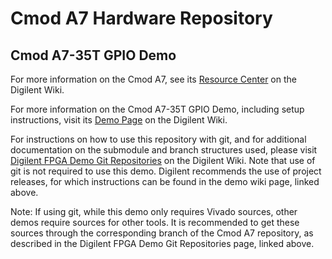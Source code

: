 # Cmod A7 Hardware Repository

## Cmod A7-35T GPIO Demo

For more information on the Cmod A7, see its [Resource Center](https://reference.digilentinc.com/reference/programmable-logic/cmod-a7/start) on the Digilent Wiki.

For more information on the Cmod A7-35T GPIO Demo, including setup instructions, visit its [Demo Page](https://reference.digilentinc.com/reference/programmable-logic/cmod-a7/demos/gpio) on the Digilent Wiki.

For instructions on how to use this repository with git, and for additional documentation on the submodule and branch structures used, please visit [Digilent FPGA Demo Git Repositories](https://reference.digilentinc.com/reference/programmable-logic/documents/git) on the Digilent Wiki. Note that use of git is not required to use this demo. Digilent recommends the use of project releases, for which instructions can be found in the demo wiki page, linked above.

Note: If using git, while this demo only requires Vivado sources, other demos require sources for other tools. It is recommended to get these sources through the corresponding branch of the Cmod A7 repository, as described in the Digilent FPGA Demo Git Repositories page, linked above.